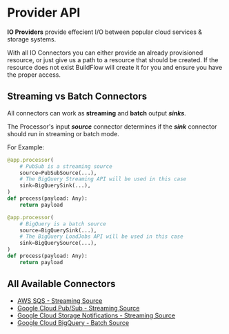 # Provider API

**IO Providers** provide effecient I/O between popular cloud services & storage systems.

With all IO Connectors you can either provide an already provisioned resource, or just give us a path to a resource that should be created. If the resource does not exist BuildFlow will create it for you and ensure you have the proper access.

## Streaming vs Batch Connectors

All connectors can work as **streaming** and **batch** output **_sinks_**.

The Processor's input **_source_** connector determines if the **_sink_** connector should run in streaming or batch mode.

For Example:

```python
@app.processor(
    # PubSub is a streaming source
    source=PubSubSource(...),
    # The BigQuery Streaming API will be used in this case
    sink=BigQuerySink(...),
)
def process(payload: Any):
    return payload
```

```python
@app.processor(
    # BigQuery is a batch source
    source=BigQuerySink(...),
    # The BigQuery LoadJobs API will be used in this case
    sink=BigQuerySource(...),
)
def process(payload: Any):
    return payload
```

## All Available Connectors

- [AWS SQS - Streaming Source](io-providers/aws_sqs.md)
- [Google Cloud Pub/Sub - Streaming Source](io-providers/gcp_pubsub.md)
- [Google Cloud Storage Notifications - Streaming Source](io-providers/gcs_notifications.md)
- [Google Cloud BigQuery - Batch Source](io-providers/gcp_bigquery.md)
